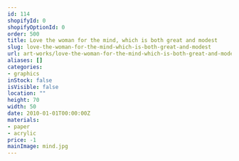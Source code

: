 ```yaml
---
id: 114
shopifyId: 0
shopifyOptionId: 0
order: 500
title: Love the woman for the mind, which is both great and modest
slug: love-the-woman-for-the-mind-which-is-both-great-and-modest
url: art-works/love-the-woman-for-the-mind-which-is-both-great-and-modest
aliases: []
categories:
- graphics
inStock: false
isVisible: false
location: ""
height: 70
width: 50
date: 2010-01-01T00:00:00Z
materials:
- paper
- acrylic
price: -1
mainImage: mind.jpg
---
```

